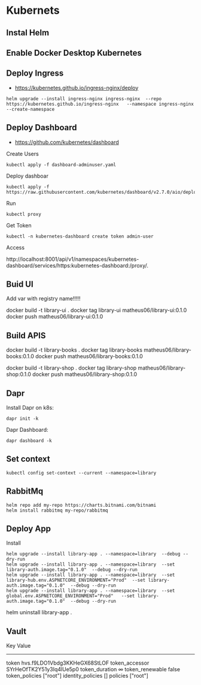 # Kubernets

## Instal Helm

## Enable Docker Desktop Kubernetes

## Deploy Ingress 

* https://kubernetes.github.io/ingress-nginx/deploy

```
helm upgrade --install ingress-nginx ingress-nginx  --repo https://kubernetes.github.io/ingress-nginx   --namespace ingress-nginx --create-namespace
```

## Deploy Dashboard

* https://github.com/kubernetes/dashboard

Create Users
```
kubectl apply -f dashboard-adminuser.yaml
```

Deploy dashboar
```
kubectl apply -f https://raw.githubusercontent.com/kubernetes/dashboard/v2.7.0/aio/deploy/recommended.yaml
```

Run
```
kubectl proxy
```

Get Token
```
kubectl -n kubernetes-dashboard create token admin-user
```

Access

http://localhost:8001/api/v1/namespaces/kubernetes-dashboard/services/https:kubernetes-dashboard:/proxy/.


## Buid UI

Add var with registry name!!!!!

docker build -t library-ui .
docker tag library-ui matheus06/library-ui:0.1.0
docker push matheus06/library-ui:0.1.0

## Build APIS

docker build -t library-books .
docker tag library-books matheus06/library-books:0.1.0
docker push matheus06/library-books:0.1.0

docker build -t library-shop .
docker tag library-shop matheus06/library-shop:0.1.0
docker push matheus06/library-shop:0.1.0

## Dapr

Install Dapr on k8s:
```
dapr init -k
```

Dapr Dashboard:
```
dapr dashboard -k
```

## Set context

```
kubectl config set-context --current --namespace=library
```

## RabbitMq

```
helm repo add my-repo https://charts.bitnami.com/bitnami
helm install rabbitmq my-repo/rabbitmq
```

## Deploy App

Install
```
helm upgrade --install library-app . --namespace=library  --debug --dry-run
helm upgrade --install library-app . --namespace=library  --set library-auth.image.tag="0.1.0"  --debug --dry-run
helm upgrade --install library-app . --namespace=library  --set library-hub.env.ASPNETCORE_ENVIRONMENT="Prod"  --set library-auth.image.tag="0.1.0"  --debug --dry-run
helm upgrade --install library-app . --namespace=library  --set global.env.ASPNETCORE_ENVIRONMENT="Prod"   --set library-auth.image.tag="0.1.0"  --debug --dry-run
```

helm uninstall library-app .


## Vault

Key                  Value
---                  -----
token                hvs.f9LDO1Vbdg3KKHeGX68StLOF
token_accessor       SYrHeOfTK2Y51y3Iq4lUe5p0
token_duration       ∞
token_renewable      false
token_policies       ["root"]
identity_policies    []
policies             ["root"]